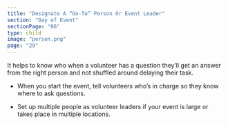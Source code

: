 ```yaml
---
title: "Designate A “Go-To” Person Or Event Leader"
section: "Day of Event"
sectionPage: "06"
type: child
image: "person.png"
page: "29"
---
```


It helps to know who when a volunteer has a question they’ll get an answer from the right person and not shuffled around delaying their task.

- When you start the event, tell volunteers who’s in charge so they know where to ask questions.

- Set up multiple people as volunteer leaders if your event is large or takes place in multiple locations.
